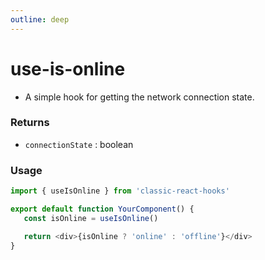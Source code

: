 ```yaml
---
outline: deep
---
```


# use-is-online

-  A simple hook for getting the network connection state.

### Returns

-  `connectionState` : boolean

### Usage

```ts
import { useIsOnline } from 'classic-react-hooks'

export default function YourComponent() {
   const isOnline = useIsOnline()

   return <div>{isOnline ? 'online' : 'offline'}</div>
}
```
